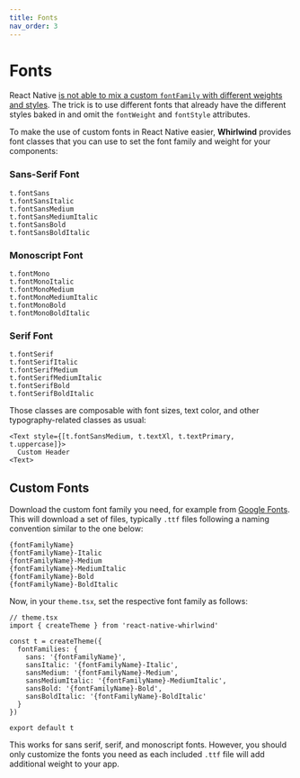 ```yaml
---
title: Fonts
nav_order: 3
---
```


# Fonts

React Native [is not able to mix a custom `fontFamily` with different weights and styles](https://reactnative.dev/docs/text#limited-style-inheritance). The trick is to use different fonts that already have the different styles baked in and omit the `fontWeight` and `fontStyle` attributes.

To make the use of custom fonts in React Native easier, **Whirlwind** provides font classes that you can use to set the font family and weight for your components:

### Sans-Serif Font

```
t.fontSans
t.fontSansItalic
t.fontSansMedium
t.fontSansMediumItalic
t.fontSansBold
t.fontSansBoldItalic
```

### Monoscript Font

```
t.fontMono
t.fontMonoItalic
t.fontMonoMedium
t.fontMonoMediumItalic
t.fontMonoBold
t.fontMonoBoldItalic
```

### Serif Font

```
t.fontSerif
t.fontSerifItalic
t.fontSerifMedium
t.fontSerifMediumItalic
t.fontSerifBold
t.fontSerifBoldItalic
```

Those classes are composable with font sizes, text color, and other typography-related classes as usual:

```tsx
<Text style={[t.fontSansMedium, t.textXl, t.textPrimary, t.uppercase]}>
  Custom Header
<Text>
```

## Custom Fonts

Download the custom font family you need, for example from [Google Fonts](https://fonts.google.com/). This will download a set of files, typically `.ttf` files following a naming convention similar to the one below:

```
{fontFamilyName}
{fontFamilyName}-Italic
{fontFamilyName}-Medium
{fontFamilyName}-MediumItalic
{fontFamilyName}-Bold
{fontFamilyName}-BoldItalic
```

Now, in your `theme.tsx`, set the respective font family as follows:

```tsx
// theme.tsx
import { createTheme } from 'react-native-whirlwind'

const t = createTheme({
  fontFamilies: {
    sans: '{fontFamilyName}',
    sansItalic: '{fontFamilyName}-Italic',
    sansMedium: '{fontFamilyName}-Medium',
    sansMediumItalic: '{fontFamilyName}-MediumItalic',
    sansBold: '{fontFamilyName}-Bold',
    sansBoldItalic: '{fontFamilyName}-BoldItalic'
  }
})

export default t
```

This works for sans serif, serif, and monoscript fonts. However, you should only customize the fonts you need as each included `.ttf` file will add additional weight to your app.
